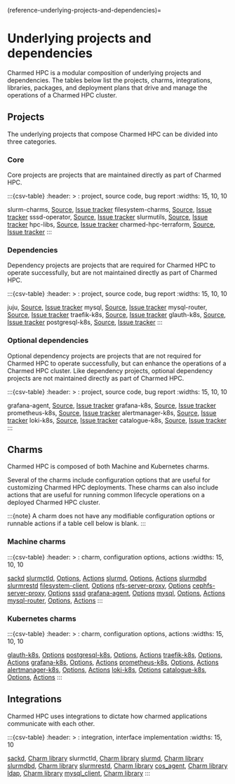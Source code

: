 (reference-underlying-projects-and-dependencies)=
# Underlying projects and dependencies

Charmed HPC is a modular composition of underlying projects and dependencies. The tables below list the
projects, charms, integrations, libraries, packages, and deployment plans that drive and manage the
operations of a Charmed HPC cluster.

## Projects

The underlying projects that compose Charmed HPC can be divided into three categories.

### Core

Core projects are projects that are maintained directly as part of Charmed HPC.

:::{csv-table}
:header: >
: project, source code, bug report
:widths: 15, 10, 10

slurm-charms, [Source](https://github.com/charmed-hpc/slurm-charms), [Issue tracker](https://github.com/charmed-hpc/slurm-charms/issues)
filesystem-charms, [Source](https://github.com/charmed-hpc/filesystem-charms), [Issue tracker](https://github.com/charmed-hpc/filesystem-charms/issues)
sssd-operator, [Source](https://github.com/canonical/sssd-operator), [Issue tracker](https://github.com/canonical/sssd-operator/issues)
slurmutils, [Source](https://github.com/charmed-hpc/slurmutils), [Issue tracker](https://github.com/charmed-hpc/slurmutils/issues)
hpc-libs, [Source](https://github.com/charmed-hpc/hpc-libs), [Issue tracker](https://github.com/charmed-hpc/hpc-libs/issues)
charmed-hpc-terraform, [Source](https://github.com/charmed-hpc/charmed-hpc-terraform), [Issue tracker](https://github.com/charmed-hpc/charmed-hpc-terraform/issues)
:::

### Dependencies

Dependency projects are projects that are required for Charmed HPC to operate successfully, but
are not maintained directly as part of Charmed HPC.

:::{csv-table}
:header: >
: project, source code, bug report
:widths: 15, 10, 10

juju, [Source](https://github.com/juju/juju), [Issue tracker](https://github.com/juju/juju/issues)
mysql, [Source](https://github.com/canonical/mysql-operator), [Issue tracker](https://github.com/canonical/mysql-operator/issues)
mysql-router, [Source](https://github.com/canonical/mysql-router-operator), [Issue tracker](https://github.com/canonical/mysql-router-operator/issues)
traefik-k8s, [Source](https://github.com/canonical/traefik-k8s-operator), [Issue tracker](https://github.com/canonical/traefik-k8s-operator/issues)
glauth-k8s, [Source](https://github.com/canonical/glauth-k8s-operator), [Issue tracker](https://github.com/canonical/glauth-k8s-operator/issues)
postgresql-k8s, [Source](https://github.com/canonical/postgresql-k8s-operator), [Issue tracker](https://github.com/canonical/postgresql-k8s-operator/issues)
:::

### Optional dependencies

Optional dependency projects are projects that are not required for Charmed HPC to operate successfully, but
can enhance the operations of a Charmed HPC cluster. Like dependency projects, optional dependency projects
are not maintained directly as part of Charmed HPC.

:::{csv-table}
:header: >
: project, source code, bug report
:widths: 15, 10, 10

grafana-agent, [Source](https://github.com/canonical/grafana-agent), [Issue tracker](https://github.com/canonical/grafana-agent/issues)
grafana-k8s, [Source](https://github.com/canonical/grafana-k8s-operator), [Issue tracker](https://github.com/canonical/grafana-k8s-operator/issues)
prometheus-k8s, [Source](https://github.com/canonical/prometheus-k8s-operator), [Issue tracker](https://github.com/canonical/prometheus-k8s-operator/issues)
alertmanager-k8s, [Source](https://github.com/canonical/alertmanager-k8s-operator), [Issue tracker](https://github.com/canonical/alertmanager-k8s-operator/issues)
loki-k8s, [Source](https://github.com/canonical/loki-k8s-operator), [Issue tracker](https://github.com/canonical/loki-k8s-operator/issues)
catalogue-k8s, [Source](https://github.com/canonical/catalogue-k8s-operator), [Issue tracker](https://github.com/canonical/catalogue-k8s-operator/issues)
:::

## Charms

Charmed HPC is composed of both Machine and Kubernetes charms.

Several of the charms include configuration options that are useful for customizing Charmed HPC deployments. These
charms can also include actions that are useful for running common lifecycle operations on a deployed Charmed
HPC cluster.

:::{note}
A charm does not have any modifiable configuration options or runnable actions if a table cell below is blank.
:::

### Machine charms

:::{csv-table}
:header: >
: charm, configuration options, actions
:widths: 15, 10, 10

[sackd](https://charmhub.io/sackd)
[slurmctld](https://charmhub.io/slurmctld), [Options](https://charmhub.io/slurmctld/configurations), [Actions](https://charmhub.io/slurmctld/actions)
[slurmd](https://charmhub.io/slurmd), [Options](https://charmhub.io/slurmd/configurations), [Actions](https://charmhub.io/slurmd/actions)
[slurmdbd](https://charmhub.io/slurmdbd)
[slurmrestd](https://charmhub.io/slurmrestd)
[filesystem-client](https://charmhub.io/filesystem-client), [Options](https://charmhub.io/filesystem-client/configurations)
[nfs-server-proxy](https://charmhub.io/nfs-server-proxy), [Options](https://charmhub.io/nfs-server-proxy/configurations)
[cephfs-server-proxy](https://charmhub.io/cephfs-server-proxy), [Options](https://charmhub.io/cephfs-server-proxy/configurations)
[sssd](https://charmhub.io/sssd)
[grafana-agent](https://charmhub.io/grafana-agent), [Options](https://charmhub.io/grafana-agent/configurations)
[mysql](https://charmhub.io/mysql), [Options](https://charmhub.io/mysql/configurations), [Actions](https://charmhub.io/mysql/actions)
[mysql-router](https://charmhub.io/mysql-router), [Options](https://charmhub.io/mysql-router/configurations), [Actions](https://charmhub.io/mysql-router/actions)
:::

### Kubernetes charms

:::{csv-table}
:header: >
: charm, configuration options, actions
:widths: 15, 10, 10

[glauth-k8s](https://charmhub.io/glauth-k8s), [Options](https://charmhub.io/glauth-k8s/configurations)
[postgresql-k8s](https://charmhub.io/postgresql-k8s), [Options](https://charmhub.io/postgresql-k8s/configurations), [Actions](https://charmhub.io/postgresql-k8s/actions)
[traefik-k8s](https://charmhub.io/traefik-k8s), [Options](https://charmhub.io/traefik-k8s/configurations), [Actions](https://charmhub.io/traefik-k8s/actions)
[grafana-k8s](https://charmhub.io/grafana-k8s), [Options](https://charmhub.io/grafana-k8s/configurations), [Actions](https://charmhub.io/grafana-k8s/actions)
[prometheus-k8s](https://charmhub.io/prometheus-k8s), [Options](https://charmhub.io/prometheus-k8s/configurations), [Actions](https://charmhub.io/prometheus-k8s/actions)
[alertmanager-k8s](https://charmhub.io/alertmanager-k8s), [Options](https://charmhub.io/alertmanager-k8s/configurations), [Actions](https://charmhub.io/alertmanager-k8s/actions)
[loki-k8s](https://charmhub.io/loki-k8s), [Options](https://charmhub.io/loki-k8s/configurations)
[catalogue-k8s](https://charmhub.io/catalogue-k8s), [Options](https://charmhub.io/catalogue-k8s/configurations), [Actions](https://charmhub.io/catalogue-k8s/actions)
:::

## Integrations

Charmed HPC uses integrations to dictate how charmed applications communicate with each other.

:::{csv-table}
:header: >
: integration, interface implementation
:widths: 15, 10

[sackd](https://charmhub.io/integrations/sackd), [Charm library](https://github.com/charmed-hpc/slurm-charms/blob/main/charms/slurmctld/src/interface_sackd.py)
slurmctld, [Charm library](https://github.com/charmed-hpc/slurm-charms/blob/main/charms/slurmd/src/interface_slurmctld.py)
[slurmd](https://charmhub.io/integrations/slurmd), [Charm library](https://github.com/charmed-hpc/slurm-charms/blob/main/charms/slurmctld/src/interface_slurmd.py)
[slurmdbd](https://charmhub.io/integrations/slurmdbd), [Charm library](https://github.com/charmed-hpc/slurm-charms/blob/main/charms/slurmctld/src/interface_slurmdbd.py)
[slurmrestd](https://charmhub.io/integrations/slurmrestd), [Charm library](https://github.com/charmed-hpc/slurm-charms/blob/main/charms/slurmctld/src/interface_slurmrestd.py)
[cos_agent](https://charmhub.io/integrations/cos_agent), [Charm library](https://charmhub.io/grafana-agent/libraries/cos_agent)
[ldap](https://charmhub.io/integrations/ldap/), [Charm library](https://charmhub.io/glauth-k8s/libraries/ldap)
[mysql_client](https://charmhub.io/integrations/mysql_client), [Charm library](https://charmhub.io/data-platform-libs/libraries/data_interfaces)
:::
